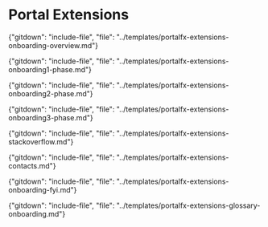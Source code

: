 # Portal Extensions 

{"gitdown": "include-file", "file": "../templates/portalfx-extensions-onboarding-overview.md"}
 
{"gitdown": "include-file", "file": "../templates/portalfx-extensions-onboarding1-phase.md"}
  
{"gitdown": "include-file", "file": "../templates/portalfx-extensions-onboarding2-phase.md"}
  
{"gitdown": "include-file", "file": "../templates/portalfx-extensions-onboarding3-phase.md"}

{"gitdown": "include-file", "file": "../templates/portalfx-extensions-stackoverflow.md"}
   
{"gitdown": "include-file", "file": "../templates/portalfx-extensions-contacts.md"}

{"gitdown": "include-file", "file": "../templates/portalfx-extensions-onboarding-fyi.md"}
 
{"gitdown": "include-file", "file": "../templates/portalfx-extensions-glossary-onboarding.md"}